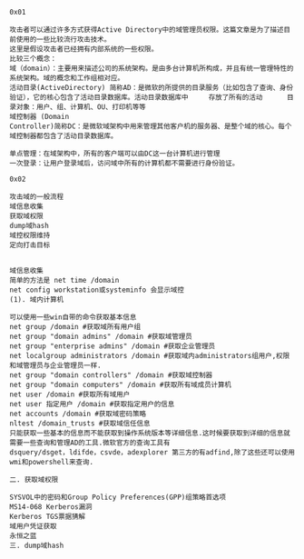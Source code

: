 `0x01`    
    
    攻击者可以通过许多方式获得Active Directory中的域管理员权限。这篇文章是为了描述目前使用的一些比较流行攻击技术。
    这里是假设攻击者已经拥有内部系统的一些权限。
    比较三个概念：
    域（domain）：主要用来描述公司的系统架构。是由多台计算机所构成，并且有统一管理特性的系统架构。域的概念和工作组相对应。
    活动目录(ActiveDirectory) 简称AD：是微软的所提供的目录服务（比如包含了查询、身份验证），它的核心包含了活动目录数据库。活动目录数据库中     存放了所有的活动      目录对象：用户、组、计算机、OU、打印机等等
    域控制器 (Domain
    Controller)简称DC：是微软域架构中用来管理其他客户机的服务器、是整个域的核心。每个域控制器都包含了活动目录数据库。

    单点管理：在域架构中，所有的客户端可以由DC这一台计算机进行管理
    一次登录：让用户登录域后，访问域中所有的计算机都不需要进行身份验证。


`0x02` 
    
    攻击域的一般流程    
    域信息收集
    获取域权限
    dump域hash
    域控权限维持
    定向打击目标
    
    
    域信息收集
    简单的方法是 net time /domain
    net config workstation或systeminfo 会显示域控
    (1). 域内计算机

    可以使用一些win自带的命令获取基本信息
    net group /domain #获取域所有用户组
    net group "domain admins" /domain #获取域管理员
    net group "enterprise admins" /domain #获取企业管理员
    net localgroup administrators /domain #获取域内administrators组用户,权限和域管理员与企业管理员一样.
    net group "domain controllers" /domain #获取域控制器
    net group "domain computers" /domain #获取所有域成员计算机
    net user /domain #获取所有域用户
    net user 指定用户 /domain #获取指定用户的信息
    net accounts /domain #获取域密码策略
    nltest /domain_trusts #获取域信任信息
    只能获取一些基本的信息而不能获取到操作系统版本等详细信息.这时候要获取到详细的信息就需要一些查询和管理AD的工具.微软官方的查询工具有
    dsquery/dsget，ldifde，csvde，adexplorer 第三方的有adfind,除了这些还可以使用wmi和powershell来查询.

    二. 获取域权限

    SYSVOL中的密码和Group Policy Preferences(GPP)组策略首选项
    MS14-068 Kerberos漏洞
    Kerberos TGS票据猜解
    域用户凭证获取
    永恒之蓝
    三. dump域hash


    
